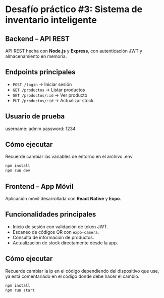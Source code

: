# Desafío práctico #3: Sistema de inventario inteligente

## Backend – API REST 
API REST hecha con **Node.js** y **Express**, con autenticación JWT y almacenamiento en memoria.

## Endpoints principales
- `POST /login` → Iniciar sesión
- `GET /productos` → Listar productos
- `GET /productos/:id` → Ver producto
- `PUT /productos/:id` → Actualizar stock

## Usuario de prueba

username: admin
password: 1234

## Cómo ejecutar
Recuerde cambiar las variables de entorno en el archivo .env
```bash
npm install
npm run dev
```

## Frontend – App Móvil

Aplicación móvil desarrollada con **React Native** y **Expo**.

## Funcionalidades principales
- Inicio de sesión con validación de token JWT.
- Escaneo de códigos QR con `expo-camera`.
- Consulta de información de productos.
- Actualización de stock directamente desde la app.

## Cómo ejecutar
Recuerde cambiar la ip en el código dependiendo del dispositivo que use, ya está comentariado en el código donde debe hacer el cambio.
```bash
npm install
npm run start
```